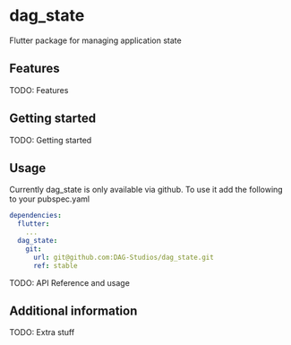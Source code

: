 <!--
This README describes the package. If you publish this package to pub.dev,
this README's contents appear on the landing page for your package.

For information about how to write a good package README, see the guide for
[writing package pages](https://dart.dev/guides/libraries/writing-package-pages).

For general information about developing packages, see the Dart guide for
[creating packages](https://dart.dev/guides/libraries/create-library-packages)
and the Flutter guide for
[developing packages and plugins](https://flutter.dev/developing-packages).
-->
# dag_state

Flutter package for managing application state

## Features

TODO: Features

## Getting started

TODO: Getting started

## Usage

Currently dag_state is only available via github. To use it add the following to your pubspec.yaml

```yml
dependencies:
  flutter:
    ...
  dag_state:
    git:
      url: git@github.com:DAG-Studios/dag_state.git
      ref: stable

```

TODO: API Reference and usage


## Additional information

TODO: Extra stuff
